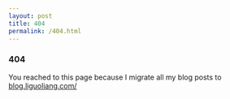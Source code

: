 ```yaml
---
layout: post
title: 404
permalink: /404.html
---
```


### 404

You reached to this page because I migrate all my blog posts to [blog.liguoliang.com/](http://blog.liguoliang.com/)
